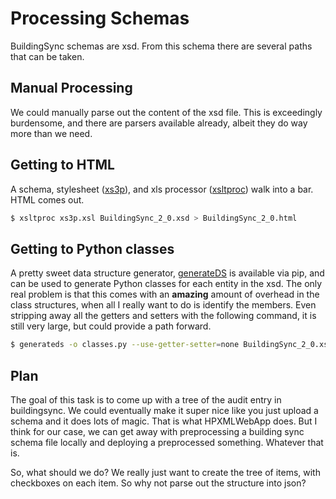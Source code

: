 # Processing Schemas

BuildingSync schemas are xsd.  From this schema there are several paths that can be taken.

## Manual Processing

We could manually parse out the content of the xsd file.  This is exceedingly burdensome, and there are parsers available already, albeit they do way more than we need.

## Getting to HTML

A schema, stylesheet ([xs3p](https://xml.fiforms.org/xs3p/)), and xls processor ([xsltproc](http://xmlsoft.org/XSLT/xsltproc2.html)) walk into a bar.  HTML comes out.

```bash
$ xsltproc xs3p.xsl BuildingSync_2_0.xsd > BuildingSync_2_0.html
```

## Getting to Python classes

A pretty sweet data structure generator, [generateDS](https://bitbucket.org/dkuhlman/generateds) is available via pip, and can be used to generate Python classes for each entity in the xsd.
The only real problem is that this comes with an **amazing** amount of overhead in the class structures, when all I really want to do is identify the members.
Even stripping away all the getters and setters with the following command, it is still very large, but could provide a path forward.

```bash
$ generateds -o classes.py --use-getter-setter=none BuildingSync_2_0.xsd
```

## Plan

The goal of this task is to come up with a tree of the audit entry in buildingsync.  We could eventually make it super nice like you just upload a schema and it does lots of magic.
That is what HPXMLWebApp does.  But I think for our case, we can get away with preprocessing a building sync schema file locally and deploying a preprocessed something.  Whatever that is.

So, what should we do?  We really just want to create the tree of items, with checkboxes on each item.  So why not parse out the structure into json?